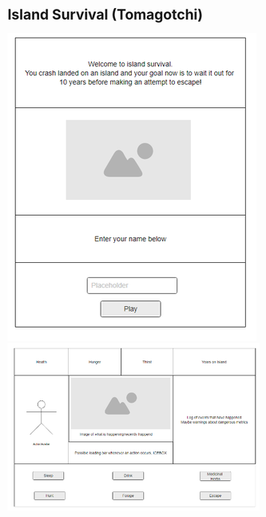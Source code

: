 # Island Survival (Tomagotchi)
![Welcome Wireframe](imgs/wireframeWelcome.png)
![Gameplay Wireframe](imgs/wireframeMain.png)